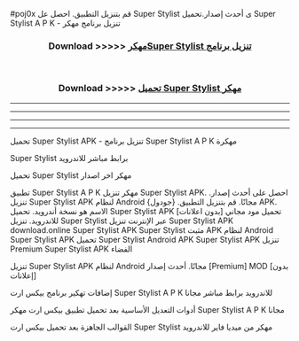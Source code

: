 #poj0x قم بتنزيل التطبيق. احصل عل Super Stylist  ى أحدث إصدار.تحميل Super Stylist  A P K - تنزيل برنامج مهكر



<div align="center">
<h3>Download >>>>> <a href="https://ar-sites.web.app/?ar= Super Stylist ">مهكرSuper Stylist  تنزيل برنامج</a></h3><br>

<h3>Download >>>>> <a href="https://ar-sites.web.app/?ar= Super Stylist ">تحميل Super Stylist  مهكر</a></h3>
</div>


----------------------------------------------------------

----------------------------------------------------------

----------------------------------------------------------

----------------------------------------------------------


تحميل Super Stylist  APK - تنزيل برنامج Super Stylist  A P K مهكرة

Super Stylist  برابط مباشر للاندرويد

تحميل Super Stylist  مهكر اخر اصدار

تطبيق Super Stylist  A P K مهكر
تنزيل Super Stylist  APK. احصل على أحدث إصدار.
تنزيل Super Stylist  APK لنظام Android مجانًا.
قم بتنزيل التطبيق. {جودول} APK. الاسم هو نسخة أندرويد.
تحميل Super Stylist  APK [بدون اعلانات]
تحميل مود مجاني للاندرويد.
تنزيل Super Stylist  عبر الإنترنت
تنزيل Super Stylist  APK
download.online Super Stylist  APK
Super Stylist  مثبت APK لنظام Android
Super Stylist  APK
تحميل Super Stylist  Android APK
Super Stylist  APK تنزيل Premium
Super Stylist  APK الفضاء

تنزيل Super Stylist  APK لنظام Android مجانًا. أحدث إصدار [Premium] MOD [بدون إعلانات]

إضافات تهكير برنامج بيكس ارت Super Stylist  A P K للاندرويد برابط مباشر مجانا

أدوات التعديل الأساسية بعد تحميل تطبيق بيكس ارت مهكر Super Stylist  A P K مجانا

القوالب الجاهزة بعد تحميل بيكس ارت Super Stylist  مهكر من ميديا فاير للاندرويد



